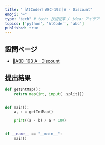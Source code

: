 ```yaml
---
title: "［AtCoder］ABC-193｜A - Discount"
emoji: "⌨️"
type: "tech" # tech: 技術記事 / idea: アイデア
topics: ['python', 'AtCoder', 'abc']
published: true
---
```


## 設問ページ

- 🔗[ABC-193 A - Discount](https://atcoder.jp/contests/abc193/tasks/abc193_a)

## 提出結果

```python
def getIntMap():
    return map(int, input().split())


def main():
    a, b = getIntMap()

    print((a - b) / a * 100)


if __name__ == "__main__":
    main()
```
